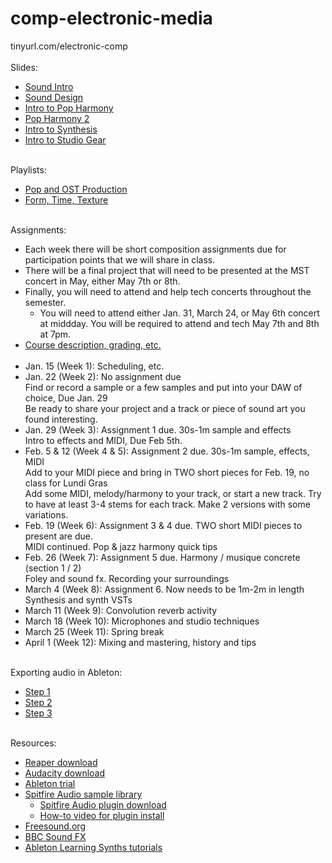 # comp-electronic-media
tinyurl.com/electronic-comp <br><br>
Slides:
- <a href = "https://edemastes.github.io/comp-electronic-media/slides/sound-intro.pdf"> Sound Intro </a>
- <a href = "https://edemastes.github.io/comp-electronic-media/slides/sound-design.pdf"> Sound Design </a>
- <a href = "https://edemastes.github.io/comp-electronic-media/slides/pop-harmony.pdf"> Intro to Pop Harmony </a>
- <a href = "https://edemastes.github.io/comp-electronic-media/slides/pop-harmony-2.pdf"> Pop Harmony 2 </a>
- <a href = "https://edemastes.github.io/comp-electronic-media/slides/synthesis.pdf"> Intro to Synthesis </a>
- <a href = "https://edemastes.github.io/comp-electronic-media/slides/studio-gear.pdf"> Intro to Studio Gear </a> <br><br>

Playlists:
- <a href ="https://open.spotify.com/playlist/12QL3KJAAsaxZ54LuD0OFt?si=395b76dd59b5465f"> Pop and OST Production </a>
- <a href = "https://open.spotify.com/playlist/5NHLLbN8afQGKKgNVTFkgk?si=182ddf1c3e3d494f"> Form, Time, Texture </a> <br><br>

Assignments: <br>
- Each week there will be short composition assignments due for participation points that we will share in class. 
- There will be a final project that will need to be presented at the MST concert in May, either May 7th or 8th.
- Finally, you will need to attend and help tech concerts throughout the semester.
  - You will need to attend either Jan. 31, March 24, or May 6th concert at middday. You will be required to attend and tech May 7th and 8th at 7pm.
- <a href = "https://edemastes.github.io/comp-electronic-media/syllabus-draft.pdf"> Course description, grading, etc. </a> <br><br>
- Jan. 15 (Week 1): Scheduling, etc. 
- Jan. 22 (Week 2): No assignment due <br>
  Find or record a sample or a few samples and put into your DAW of choice, Due Jan. 29 <br>
  Be ready to share your project and a track or piece of sound art you found interesting.
- Jan. 29 (Week 3): Assignment 1 due. 30s-1m sample and effects<br>
  Intro to effects and MIDI, Due Feb 5th.
- Feb. 5 & 12 (Week 4 & 5): Assignment 2 due. 30s-1m sample, effects, MIDI <br>
  Add to your MIDI piece and bring in TWO short pieces for Feb. 19, no class for Lundi Gras<br>
Add some MIDI, melody/harmony to your track, or start a new track. Try to have at least 3-4 stems for each track. Make 2 versions with some variations.
- Feb. 19 (Week 6): Assignment 3 & 4  due. TWO short MIDI pieces to present are due. <br>
MIDI continued. Pop & jazz harmony quick tips
- Feb. 26 (Week 7): Assignment 5 due. Harmony / musique concrete (section 1 / 2) <br>
  Foley and sound fx. Recording your surroundings
- March 4 (Week 8): Assignment 6. Now needs to be 1m-2m in length <br>
  Synthesis and synth VSTs
- March 11 (Week 9): Convolution reverb activity
- March 18 (Week 10): Microphones and studio techniques
- March 25 (Week 11): Spring break
- April 1 (Week 12): Mixing and mastering, history and tips <br><br>

Exporting audio in Ableton:
- <a href ="https://edemastes.github.io/comp-electronic-media/export-audio/screen1.png"> Step 1 </a>
- <a href ="https://edemastes.github.io/comp-electronic-media/export-audio/screen2.png"> Step 2 </a>
- <a href ="https://edemastes.github.io/comp-electronic-media/export-audio/screen3.png"> Step 3 </a> <br><br>

Resources:
- <a href ="https://www.reaper.fm/download.php"> Reaper download </a>
- <a href = "https://www.audacityteam.org/"> Audacity download </a>
- <a href ="https://www.ableton.com/en/trial/"> Ableton trial </a>
- <a href = "https://www.spitfireaudio.com/instruments?rrp_to_pay_usd=%3A1"> Spitfire Audio sample library </a>
  - <a href = "https://www.spitfireaudio.com/info/library-manager/"> Spitfire Audio plugin download </a>
  - <a href = "https://www.spitfireaudio.com/info/website-guide/digital-downloads/"> How-to video for plugin install </a>
- <a href ="https://freesound.org/"> Freesound.org </a>
- <a href ="https://sound-effects.bbcrewind.co.uk/?authuser=0"> BBC Sound FX </a>
- <a href ="https://learningsynths.ableton.com/"> Ableton Learning Synths tutorials </a>

  
